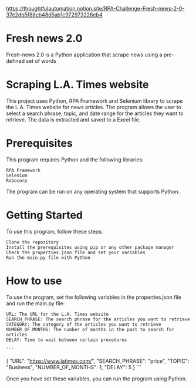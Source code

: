 https://thoughtfulautomation.notion.site/RPA-Challenge-Fresh-news-2-0-37e2db5f88cb48d5ab1c972973226eb4
# Fresh news 2.0
Fresh-news 2.0 is a Python application that scrape news using a pre-defined set of words

# Scraping L.A. Times website

This project uses Python, RPA Framework and Selenium library to scrape the L.A. Times website for news articles. The program allows the user to select a search phrase, topic, and date range for the articles they want to retrieve. The data is extracted and saved to a Excel file.

# Prerequisites

This program requires Python and the following libraries:

    RPA Framework
    Selenium
    Robocorp

The program can be run on any operating system that supports Python.

# Getting Started

To use this program, follow these steps:

    Clone the repository
    Install the prerequisites using pip or any other package manager
    Check the properties.json file and set your variables
    Run the main.py file with Python

# How to use

To use the program, set the following variables in the properties.json file and run the main.py file:

    URL: The URL for the L.A. Times website
    SEARCH_PHRASE: The search phrase for the articles you want to retrieve
    CATEGORY: The category of the articles you want to retrieve
    NUMBER_OF_MONTHS: The number of months in the past to search for articles
    DELAY: Time to wait between certain procedures

    ```
    
{
    "URL": "https://www.latimes.com/",
    "SEARCH_PHRASE": "price",
    "TOPIC": "Business",
    "NUMBER_OF_MONTHS": 1,
    "DELAY": 5
}
    ```

Once you have set these variables, you can run the program using Python.